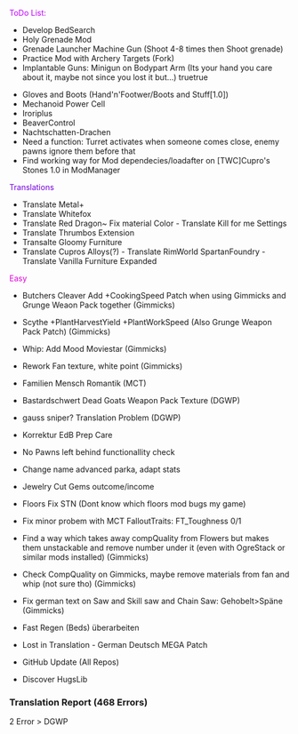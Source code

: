 <font color="#BF00FF">ToDo List:</font>
- Develop BedSearch 	
- Holy Grenade Mod
- Grenade Launcher Machine Gun (Shoot 4-8 times then Shoot grenade)
- Practice Mod with Archery Targets (Fork)
- Implantable Guns: Minigun on Bodypart Arm (Its your hand you care about it, maybe not since you lost it but...)
<addedPartProps><isBionic>true</isBionic><isGoodWeapon>true</isGoodWeapon></addedPartProps>
<!-- Optional. Defined as true for powerful body-parts like PowerClaw and ScytherBlade -->
- Gloves and Boots (Hand'n'Footwer/Boots and Stuff[1.0])
- Mechanoid Power Cell
- Iroriplus
- BeaverControl
- Nachtschatten-Drachen
- Need a function: Turret activates when someone comes close, enemy pawns ignore them before that
- Find working way for Mod dependecies/loadafter on [TWC]Cupro's Stones 1.0 in ModManager

<font color="#7401DF">Translations</font>
- Translate Metal+
- Translate Whitefox
- Translate Red Dragon~ Fix material Color
<done>- Translate Kill for me Settings</done>
- Translate Thrumbos Extension
- Transalte Gloomy Furniture
- Translate Cupros Alloys(?)
<done>- Translate RimWorld SpartanFoundry</done>
<done>- Translate Vanilla Furniture Expanded</done>

<font color="#DF01D7">Easy</font>
- <done>Butchers Cleaver Add +CookingSpeed Patch when using Gimmicks and Grunge Weaon Pack together (Gimmicks)</done>
- <done>Scythe +PlantHarvestYield +PlantWorkSpeed (Also Grunge Weapon Pack Patch) (Gimmicks)</done>
- Whip: Add Mood Moviestar (Gimmicks)
- Rework Fan texture, white point (Gimmicks)
- Familien Mensch Romantik (MCT)
- Bastardschwert Dead Goats Weapon Pack Texture (DGWP)
- gauss sniper? Translation Problem (DGWP)

- Korrektur EdB Prep Care
- No Pawns left behind functionallity check
- Change name advanced parka, adapt stats
- Jewelry Cut Gems outcome/income

- Floors Fix STN (Dont know which floors mod bugs my game)
- Fix minor probem with MCT FalloutTraits: FT_Toughness 0/1

- Find a way which takes away compQuality from Flowers but makes them unstackable and remove number under it (even with OgreStack or similar mods installed) (Gimmicks)
- Check CompQuality on Gimmicks, maybe remove materials from fan and whip (not sure tho) (Gimmicks)
- <done>Fix german text on Saw and Skill saw and Chain Saw: Gehobelt>Späne (Gimmicks)</done>
- Fast Regen (Beds) überarbeiten
- Lost in Translation - German Deutsch MEGA Patch

- GitHub Update (All Repos)
- Discover HugsLib

### Translation Report (468 Errors)
2 Error > DGWP
